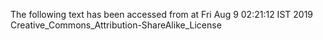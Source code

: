 The following text has been accessed from at Fri Aug 9 02:21:12 IST 2019
Creative_Commons_Attribution-ShareAlike_License
